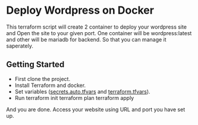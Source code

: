 # Deploy Wordpress on Docker
This terraform script will create 2 container to deploy your wordpress site and Open the site to your given port. One container will be wordpress:latest and other will be mariadb for backend. So that you can manage it saperately.

## Getting Started
* First clone the project. 
* Install Terraform and docker. 
* Set variables ([secrets.auto.tfvars]() and [terraform.tfvars]()).
* Run 
	terraform init
	terraform plan
	terraform apply

And you are done. Access your website using URL and port you have set up.
